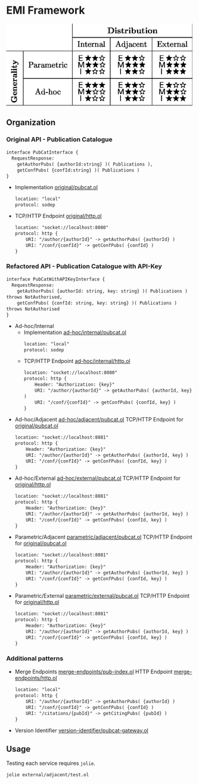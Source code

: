 # EMI Framework

<img src="tex/emi-framework.jpg" title="EMI Framework" width="500"/>

## Organization

### Original API - Publication Catalogue
```jolie
interface PubCatInterface {
  RequestResponse:
    getAuthorPubs( {authorId:string} )( Publications ),
    getConfPubs( {confId:string} )( Publications )
}
```
  - Implementation [original/pubcat.ol](original/pubcat.ol)
    ```jolie
    location: "local"
    protocol: sodep
    ```
  - TCP/HTTP Endpoint [original/http.ol](original/http.ol)
    ```jolie
    location: "socket://localhost:8080"
    protocol: http {
        URI: "/author/{authorId}" -> getAuthorPubs( {authorId} )
        URI: "/conf/{confId}" -> getConfPubs( {confId} )
    }
    ```
### Refactored API - Publication Catalogue with API-Key
```jolie
interface PubCatWithAPIKeyInterface {
  RequestResponse:
    getAuthorPubs( {authorId: string, key: string} )( Publications ) throws NotAuthorised,
    getConfPubs( {confId: string, key: string} )( Publications ) throws NotAuthorised
}
```
  - Ad-hoc/Internal
    - Implementation [ad-hoc/internal/pubcat.ol](ad-hoc/internal/pubcat.ol)
      ```jolie
      location: "local"
      protocol: sodep
      ```
    - TCP/HTTP Endpoint [ad-hoc/internal/http.ol](ad-hoc/internal/http.ol)
      ```jolie
      location: "socket://localhost:8080"
      protocol: http {
          Header: "Authorization: {key}"
          URI: "/author/{authorId}" -> getAuthorPubs( {authorId, key} )
          URI: "/conf/{confId}" -> getConfPubs( {confId, key} )
      }
      ```
  - Ad-hoc/Adjacent [ad-hoc/adjacent/pubcat.ol](ad-hoc/adjacent/pubcat.ol)
    TCP/HTTP Endpoint for [original/pubcat.ol](original/pubcat.ol)
    ```jolie
    location: "socket://localhost:8081"
    protocol: http {
        Header: "Authorization: {key}"
        URI: "/author/{authorId}" -> getAuthorPubs( {authorId, key} )
        URI: "/conf/{confId}" -> getConfPubs( {confId, key} )
    }
    ```
  - Ad-hoc/External [ad-hoc/external/pubcat.ol](ad-hoc/adjacent/pubcat.ol)
    TCP/HTTP Endpoint for [original/http.ol](original/http.ol)
    ```jolie
    location: "socket://localhost:8081"
    protocol: http {
        Header: "Authorization: {key}"
        URI: "/author/{authorId}" -> getAuthorPubs( {authorId, key} )
        URI: "/conf/{confId}" -> getConfPubs( {confId, key} )
    }
    ```
  - Parametric/Adjacent [parametric/adjacent/pubcat.ol](parametric/adjacent/pubcat.ol)
    TCP/HTTP Endpoint for [original/pubcat.ol](original/pubcat.ol)
    ```jolie
    location: "socket://localhost:8081"
    protocol: http {
        Header: "Authorization: {key}"
        URI: "/author/{authorId}" -> getAuthorPubs( {authorId, key} )
        URI: "/conf/{confId}" -> getConfPubs( {confId, key} )
    }
    ```
  - Parametric/External [parametric/external/pubcat.ol](external/adjacent/pubcat.ol)
    TCP/HTTP Endpoint for [original/http.ol](original/http.ol)
    ```jolie
    location: "socket://localhost:8081"
    protocol: http {
        Header: "Authorization: {key}"
        URI: "/author/{authorId}" -> getAuthorPubs( {authorId, key} )
        URI: "/conf/{confId}" -> getConfPubs( {confId, key} )
    }
    ```
### Additional patterns
- Merge Endpoints [merge-endpoints/pub-index.ol](merge-endpoints/pub-index.ol)
  HTTP Endpoint [merge-endpoints/http.ol](merge-endpoints/http.ol)
  ```jolie
  location: "local"
  protocol: http {
      URI: "/author/{authorId}" -> getAuthorPubs( {authorId} )
      URI: "/conf/{confId}" -> getConfPubs( {confId} )
      URI: "/citations/{pubId}" -> getCitingPubs( {pubId} )
  }
  ```
- Version Identifier [version-identifier/pubcat-gateway.ol](version-identifier/pubcat-gateway.ol)

## Usage

Testing each service requires `jolie`.
```bash
jolie external/adjacent/test.ol
```
